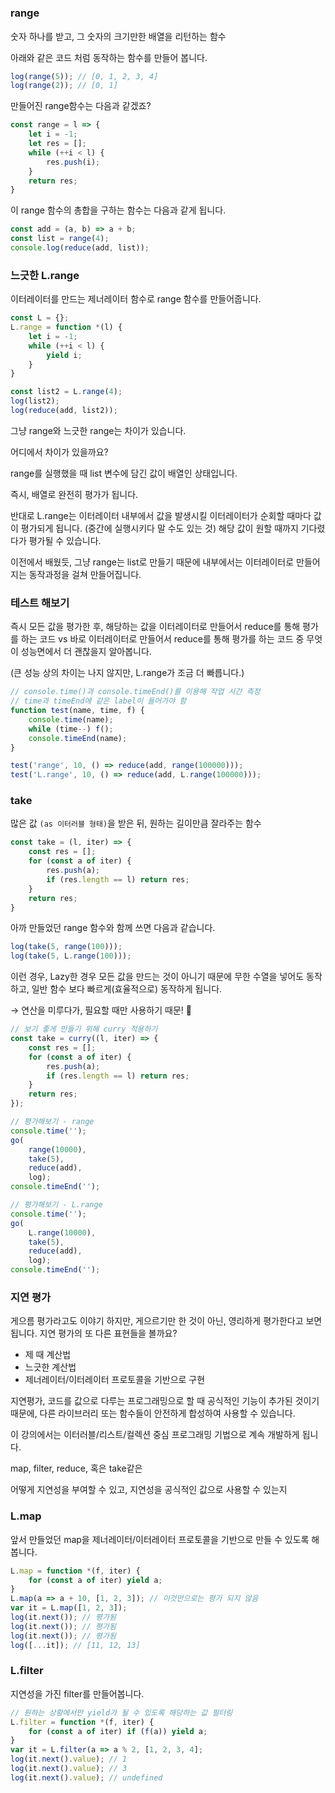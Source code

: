 # 
### range

숫자 하나를 받고, 그 숫자의 크기만한 배열을 리턴하는 함수

아래와 같은 코드 처럼 동작하는 함수를 만들어 봅니다.

```jsx
log(range(5)); // [0, 1, 2, 3, 4]
log(range(2)); // [0, 1]
```

만들어진 range함수는 다음과 같겠죠?

```jsx
const range = l => {
	let i = -1;
	let res = [];
	while (++i < l) {
		res.push(i);
	}
	return res;
}
```

이 range 함수의 총합을 구하는 함수는 다음과 같게 됩니다.

```jsx
const add = (a, b) => a + b;
const list = range(4);
console.log(reduce(add, list));
```

### 느긋한 L.range

이터레이터를 만드는 제너레이터 함수로 range 함수를 만들어줍니다.

```jsx
const L = {};
L.range = function *(l) {
	let i = -1;
	while (++i < l) {
		yield i;
	}
}
```

```jsx
const list2 = L.range(4);
log(list2);
log(reduce(add, list2));
```

그냥 range와 느긋한 range는 차이가 있습니다.

어디에서 차이가 있을까요?

range를 실행했을 때 list 변수에 담긴 값이 배열인 상태입니다.

즉시, 배열로 완전히 평가가 됩니다.

반대로 L.range는 이터레이터 내부에서 값을 발생시킬 이터레이터가 순회할 때마다 값이 평가되게 됩니다. (중간에 실행시키다 말 수도 있는 것) 해당 값이 원할 때까지 기다렸다가 평가될 수 있습니다.

이전에서 배웠듯, 그냥 range는 list로 만들기 때문에 내부에서는 이터레이터로 만들어지는 동작과정을 걸쳐 만들어집니다.

### 테스트 해보기

즉시 모든 값을 평가한 후, 해당하는 값을 이터레이터로 만들어서 reduce를 통해 평가를 하는 코드 vs 바로 이터레이터로 만들어서 reduce를 통해 평가를 하는 코드 중 무엇이 성능면에서 더 괜찮을지 알아봅니다.

(큰 성능 상의 차이는 나지 않지만, L.range가 조금 더 빠릅니다.)

```jsx
// console.time()과 console.timeEnd()를 이용해 작업 시간 측정
// time과 timeEnd에 같은 label이 들어가야 함
function test(name, time, f) {
	console.time(name);
	while (time--) f();
	console.timeEnd(name);
}

test('range', 10, () => reduce(add, range(100000)));
test('L.range', 10, () => reduce(add, L.range(100000)));
```

### take

많은 값 `(as 이터러블 형태)`을 받은 뒤, 원하는 길이만큼 잘라주는 함수

```jsx
const take = (l, iter) => {
	const res = [];
	for (const a of iter) {
		res.push(a);
		if (res.length == l) return res;
	}
	return res;
}
```

아까 만들었던 range 함수와 함께 쓰면 다음과 같습니다.

```jsx
log(take(5, range(100)));
log(take(5, L.range(100)));
```

이런 경우, Lazy한 경우 모든 값을 만드는 것이 아니기 때문에 무한 수열을 넣어도 동작하고, 일반 함수 보다 빠르게(효율적으로)  동작하게 됩니다.

→ 연산을 미루다가, 필요할 때만 사용하기 때문! 🤔

```jsx
// 보기 좋게 만들기 위해 curry 적용하기
const take = curry((l, iter) => {
	const res = [];
	for (const a of iter) {
		res.push(a);
		if (res.length == l) return res;
	}
	return res;
});
```

```jsx
// 평가해보기 - range
console.time('');
go(
	range(10000),
	take(5),
	reduce(add),
	log);
console.timeEnd('');

// 평가해보기 - L.range
console.time('');
go(
	L.range(10000),
	take(5),
	reduce(add),
	log);
console.timeEnd('');

```

### 지연 평가

게으름 평가라고도 이야기 하지만, 게으르기만 한 것이 아닌, 영리하게 평가한다고 보면 됩니다. 지연 평가의 또 다른 표현들을 볼까요?

- 제 때 계산법
- 느긋한 계산법
- 제너레이터/이터레이터 프로토콜을 기반으로 구현

지연평가, 코드를 값으로 다루는 프로그래밍으로 할 때 공식적인 기능이 추가된 것이기 때문에, 다른 라이브러리 또는 함수들이 안전하게 합성하여 사용할 수 있습니다.

이 강의에서는 이터러블/리스트/컬렉션 중심 프로그래밍 기법으로 계속 개발하게 됩니다.

map, filter, reduce, 혹은 take같은 

어떻게 지연성을 부여할 수 있고, 지연성을 공식적인 값으로 사용할 수 있는지

### L.map

앞서 만들었던 map을 제너레이터/이터레이터 프로토콜을 기반으로 만들 수 있도록 해봅니다.

```jsx
L.map = function *(f, iter) {
	for (const a of iter) yield a;
}
L.map(a => a + 10, [1, 2, 3]); // 이것만으로는 평가 되지 않음
var it = L.map([1, 2, 3]);
log(it.next()); // 평가됨
log(it.next()); // 평가됨
log(it.next()); // 평가됨
log([...it]); // [11, 12, 13]
```

### L.filter

지연성을 가진 filter를 만들어봅니다.

```jsx
// 원하는 상황에서만 yield가 될 수 있도록 해당하는 값 필터링
L.filter = function *(f, iter) {
	for (const a of iter) if (f(a)) yield a;
}
var it = L.filter(a => a % 2, [1, 2, 3, 4];
log(it.next().value); // 1
log(it.next().value); // 3
log(it.next().value); // undefined
```
